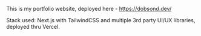 This is my portfolio website, deployed here - https://dobsond.dev/

Stack used: Next.js with TailwindCSS and multiple 3rd party UI/UX libraries, deployed thru Vercel.
